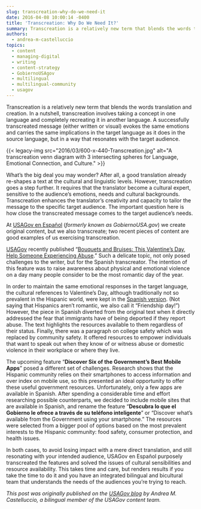 ```yaml
---
slug: transcreation-why-do-we-need-it
date: 2016-04-08 10:00:14 -0400
title: 'Transcreation: Why Do We Need It?'
summary: Transcreation is a relatively new term that blends the words translation and creation. In a nutshell, transcreation involves taking a concept in one language and completely recreating it in another language. A successfully transcreated message (either written or visual) evokes the same emotions and carries the same implications in the target language as it does
authors:
  - andrea-m-castelluccio
topics:
  - content
  - managing-digital
  - writing
  - content-strategy
  - GobiernoUSAgov
  - multilingual
  - multilingual-community
  - usagov
---
```


Transcreation is a relatively new term that blends the words translation and creation. In a nutshell, transcreation involves taking a concept in one language and completely recreating it in another language. A successfully transcreated message (either written or visual) evokes the same emotions and carries the same implications in the target language as it does in the source language, but in a way that resonates with the target audience.

{{< legacy-img src="2016/03/600-x-440-Transcreation.jpg" alt="A transcreation venn diagram with 3 intersecting spheres for Language, Emotional Connection, and Culture." >}}

What’s the big deal you may wonder? After all, a good translation already re-shapes a text at the cultural and linguistic levels. However, transcreation goes a step further. It requires that the translator become a cultural expert, sensitive to the audience&#8217;s emotions, needs and cultural backgrounds. Transcreation enhances the translator’s creativity and capacity to tailor the message to the specific target audience. The important question here is how close the transcreated message comes to the target audience&#8217;s needs.

At [USAGov en Espa&#241;ol](https://www.usa.gov/espanol/) (_formerly known as GobiernoUSA.gov_) we create original content, but we also transcreate; two recent pieces of content are good examples of us exercising transcreation.

[USAGov](https://www.usa.gov/) recently published “[Bouquets and Bruises: This Valentine’s Day, Help Someone Experiencing Abuse](https://www.usa.gov/features/bouquets-and-bruises-this-valentines-day%2C-help-someone-experiencing-abuse).” Such a delicate topic, not only posed challenges to the writer, but for the Spanish transcreator. The intention of this feature was to raise awareness about physical and emotional violence on a day many people consider to be the most romantic day of the year.

In order to maintain the same emotional responses in the target language, the cultural references to Valentine’s Day, although traditionally not so prevalent in the Hispanic world, were kept in the [Spanish version](https://gobierno.usa.gov/novedades/rosas-y-espinas-en-este-dia-de-san-valentin-digale-no-al-abuso). (Not saying that Hispanics aren’t romantic, we also call it “Friendship day!&#8221;) However, the piece in Spanish diverted from the original text when it directly addressed the fear that immigrants have of being deported if they report abuse. The text highlights the resources available to them regardless of their status. Finally, there was a paragraph on college safety which was replaced by community safety. It offered resources to empower individuals that want to speak out when they know of or witness abuse or domestic violence in their workplace or where they live.

The upcoming feature “**Discover Six of the Government&#8217;s Best Mobile Apps**” posed a different set of challenges. Research shows that the Hispanic community relies on their smartphones to access information and over index on mobile use, so this presented an ideal opportunity to offer these useful government resources. Unfortunately, only a few apps are available in Spanish. After spending a considerable time and effort researching possible counterparts, we decided to include mobile sites that are available in Spanish, and rename the feature “**Descubra lo que el Gobierno le ofrece a través de su teléfono inteligente**” or “Discover what’s available from the Government using your smartphone.” The resources were selected from a bigger pool of options based on the most prevalent interests to the Hispanic community: food safety, consumer protection, and health issues.

In both cases, to avoid losing impact with a mere direct translation, and still resonating with your intended audience, USAGov en Espa&#241;ol purposely transcreated the features and solved the issues of cultural sensibilities and resource availability. This takes time and care, but renders results if you take the time to do it and you have an integrated bilingual and bicultural team that understands the needs of the audiences you’re trying to reach.

_This post was originally published on the [USAGov blog](https://blog.usa.gov/) by Andrea M. Castelluccio, a bilingual member of the USAGov content team._
